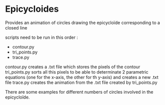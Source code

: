 # Epicycloides
Provides an animation of circles drawing the epicycloïde corresponding to a closed line

scripts need to be run in this order :
  - contour.py
  - tri_points.py
  - trace.py

contour.py creates a .txt file which stores the pixels of the contour
tri_points.py sorts all this pixels to be able to determinate 2 parametric equations (one for the x-axis, the other for th y-axis) and creates a new .txt file
trace.py creates the animation from the .txt file created by tri_points.py

There are some examples for different numbers of circles involved in the epicycloïde.
